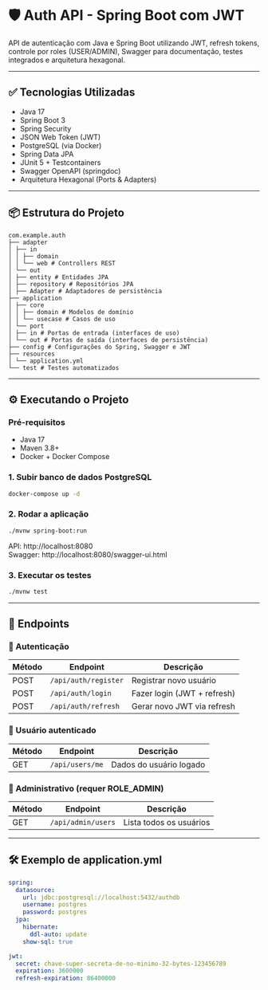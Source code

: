 # 🛡️ Auth API - Spring Boot com JWT

API de autenticação com Java e Spring Boot utilizando JWT, refresh tokens, controle por roles (USER/ADMIN),
Swagger para documentação, testes integrados e arquitetura hexagonal.

---

## ✅ Tecnologias Utilizadas

- Java 17
- Spring Boot 3
- Spring Security
- JSON Web Token (JWT)
- PostgreSQL (via Docker)
- Spring Data JPA
- JUnit 5 + Testcontainers
- Swagger OpenAPI (springdoc)
- Arquitetura Hexagonal (Ports & Adapters)

---

## 📦 Estrutura do Projeto

```
com.example.auth
├── adapter
│ ├── in
│ │ ├── domain
│ │ └── web # Controllers REST
│ └── out
│ ├── entity # Entidades JPA
│ ├── repository # Repositórios JPA
│ ├── Adapter # Adaptadores de persistência
├── application
│ ├── core
│ │ ├── domain # Modelos de domínio
│ │ └── usecase # Casos de uso
│ └── port
│ ├── in # Portas de entrada (interfaces de uso)
│ └── out # Portas de saída (interfaces de persistência)
├── config # Configurações do Spring, Swagger e JWT
├── resources
│ └── application.yml
└── test # Testes automatizados
```

---

## ⚙️ Executando o Projeto

### Pré-requisitos

- Java 17
- Maven 3.8+
- Docker + Docker Compose

### 1. Subir banco de dados PostgreSQL

```bash
docker-compose up -d
```

### 2. Rodar a aplicação

```bash
./mvnw spring-boot:run
```

API: http://localhost:8080  
Swagger: http://localhost:8080/swagger-ui.html

### 3. Executar os testes

```bash
./mvnw test
```

---

## 🔐 Endpoints

### 🔸 Autenticação

| Método | Endpoint             | Descrição                    |
|--------|----------------------|------------------------------|
| POST   | `/api/auth/register` | Registrar novo usuário       |
| POST   | `/api/auth/login`    | Fazer login (JWT + refresh)  |
| POST   | `/api/auth/refresh`  | Gerar novo JWT via refresh   |

### 🔸 Usuário autenticado

| Método | Endpoint        | Descrição                    |
|--------|------------------|------------------------------|
| GET    | `/api/users/me` | Dados do usuário logado      |

### 🔸 Administrativo (requer ROLE_ADMIN)

| Método | Endpoint              | Descrição               |
|--------|------------------------|-------------------------|
| GET    | `/api/admin/users`     | Lista todos os usuários |

---

## 🛠️ Exemplo de application.yml

```yaml
spring:
  datasource:
    url: jdbc:postgresql://localhost:5432/authdb
    username: postgres
    password: postgres
  jpa:
    hibernate:
      ddl-auto: update
    show-sql: true

jwt:
  secret: chave-super-secreta-de-no-minimo-32-bytes-123456789
  expiration: 3600000
  refresh-expiration: 86400000
```